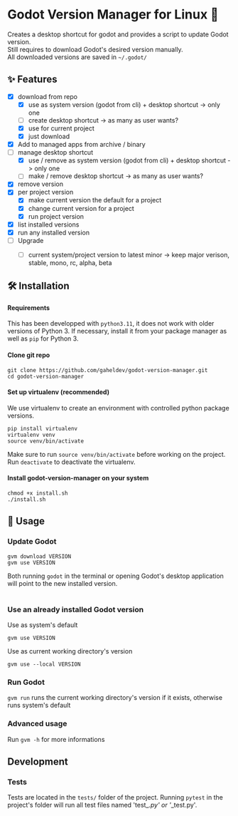 # Godot Version Manager for Linux 🐧

Creates a desktop shortcut for godot and provides a script to update Godot version. \
Still requires to download Godot's desired version manually. \
All downloaded versions are saved in ```~/.godot/```




## ✨ Features

* [x] download from repo
    * [x] use as system version (godot from cli) + desktop shortcut -> only one 
    * [ ] create desktop shortcut -> as many as user wants?
    * [x] use for current project
    * [x] just download
* [x]  Add to managed apps from archive / binary
* [ ] manage desktop shortcut
    * [x] use / remove as system version (godot from cli) + desktop shortcut -> only one 
    * [ ] make / remove desktop shortcut -> as many as user wants?
* [x] remove version
* [x] per project version
    * [x] make current version the default for a project
    * [x] change current version for a project
    * [x] run project version
* [x] list installed versions
* [x] run any installed version 
* [ ] Upgrade
    * [ ] current system/project version to latest minor
        -> keep major verison, stable, mono, rc, alpha, beta   





## 🛠️ Installation

#### Requirements

This has been developped with `python3.11`, it does not work with older versions of Python 3. If necessary, install it from your package manager as well as `pip` for Python 3.

<!--- Seems unnecessary 
The package uses `argcomplete` to autocomplete arguments. Install it on your system using:

```
# on Ubuntu
sudo apt install python3-argcomplete
sudo activate-global-python-argcomplete
```
--->

#### Clone git repo

```
git clone https://github.com/gaheldev/godot-version-manager.git
cd godot-version-manager
```

#### Set up virtualenv (recommended)

We use virtualenv to create an environment with controlled python package versions. 


```
pip install virtualenv
virtualenv venv
source venv/bin/activate
```

Make sure to run `source venv/bin/activate` before working on the project. <br>
Run `deactivate` to deactivate the virtualenv.

#### Install godot-version-manager on your system

```
chmod +x install.sh
./install.sh
```




## 📝 Usage

### Update Godot

```
gvm download VERSION
gvm use VERSION
```

Both running ```godot``` in the terminal or opening Godot's desktop application will point to the new installed version.
<br> <br/>

### Use an already installed Godot version

Use as system's default
```
gvm use VERSION
```

Use as current working directory's version
```
gvm use --local VERSION
```

### Run Godot

`gvm run` runs the current working directory's version if it exists, otherwise runs system's default

### Advanced usage

Run ```gvm -h``` for more informations



## Development

### Tests

Tests are located in the `tests/` folder of the project. Running `pytest` in the project's folder will run all test files named 'test_*.py' or '*_test.py'.
